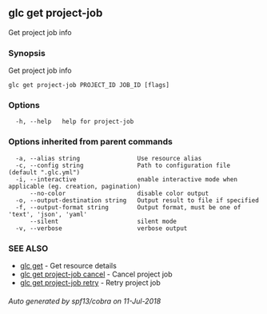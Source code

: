 ## glc get project-job

Get project job info

### Synopsis

Get project job info

```
glc get project-job PROJECT_ID JOB_ID [flags]
```

### Options

```
  -h, --help   help for project-job
```

### Options inherited from parent commands

```
  -a, --alias string                Use resource alias
  -c, --config string               Path to configuration file (default ".glc.yml")
  -i, --interactive                 enable interactive mode when applicable (eg. creation, pagination)
      --no-color                    disable color output
  -o, --output-destination string   Output result to file if specified
  -f, --output-format string        Output format, must be one of 'text', 'json', 'yaml'
      --silent                      silent mode
  -v, --verbose                     verbose output
```

### SEE ALSO

* [glc get](glc_get.md)	 - Get resource details
* [glc get project-job cancel](glc_get_project-job_cancel.md)	 - Cancel project job
* [glc get project-job retry](glc_get_project-job_retry.md)	 - Retry project job

###### Auto generated by spf13/cobra on 11-Jul-2018
